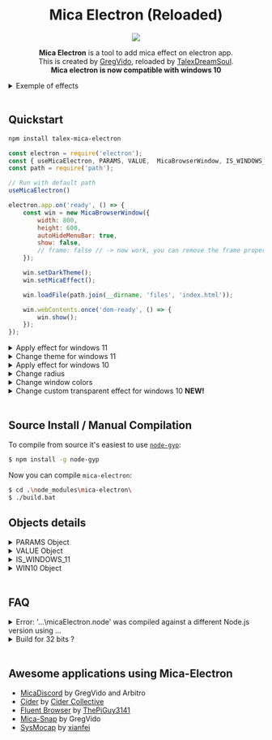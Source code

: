 <h1 align=center>Mica Electron (Reloaded)</h1>
<div align=center>
<img src="https://micadiscord.com/img/preview/title.png" name="exemple">

<b>Mica Electron</b> is a tool to add mica effect on electron app.<br>
This is created by <a href="https://www.youtube.com/gregvido">GregVido</a>, reloaded by <a href="https://www.github.com/TalexDreamSoul">TalexDreamSoul</a>.<br>
<b>Mica electron is now compatible with windows 10</b>
</div>

<details>
  <summary>Exemple of effects</summary>
  <div align=center>
	<img src="https://micadiscord.com/img/preview/demo-1.png" name="demo 0" width="30%">
	<img src="https://micadiscord.com/img/preview/demo-2.png" name="demo 1" width="30%">
	<img src="https://micadiscord.com/img/preview/demo-3.png" name="demo 2" width="30%"> 

  
  <a href='https://micadiscord.com/img/mica-electron-preview.gif'>Click here to see the animation preview.</a>
  </div> 
</details><br> 

## Quickstart
```bash
npm install talex-mica-electron
```
```js
const electron = require('electron');
const { useMicaElectron, PARAMS, VALUE,  MicaBrowserWindow, IS_WINDOWS_11, WIN10 } = require('talex-mica-electron');
const path = require('path');

// Run with default path
useMicaElectron()

electron.app.on('ready', () => {
    const win = new MicaBrowserWindow({
        width: 800,
        height: 600,
        autoHideMenuBar: true,
        show: false,
        // frame: false // -> now work, you can remove the frame properly !!
    });

    win.setDarkTheme();
    win.setMicaEffect();

    win.loadFile(path.join(__dirname, 'files', 'index.html'));

    win.webContents.once('dom-ready', () => {
        win.show();
    });
});
```

<details>
  <summary>Apply effect for windows 11</summary>
    You can apply different mica effect :

```js
win.setMicaEffect();        // Mica Effect
win.setMicaTabbedEffect();  // Mica Tabbed
win.setMicaAcrylicEffect(); // Acrylic for windows 11
```
<div align=center>
<img src="https://micadiscord.com/img/preview/demo-1.png" name="corner 0" width="20%">
<img src="https://micadiscord.com/img/preview/demo-2.png" name="corner 1" width="20%">
<img src="https://micadiscord.com/img/preview/demo-3.png" name="corner 2" width="20%"> 
</div>
</details>

<details>
  <summary>Change theme for windows 11</summary>
  You can change theme :

```js
win.setAutoTheme();   // Same theme as computer
win.setLightTheme();  // Force light theme
win.setDarkTheme();   // Force dark theme
```
</details>

<details>
  <summary>Apply effect for windows 10</summary>
  You can apply different blur effect :

```js
win.setTransparent(); // Transparent window
win.setBlur();        // Blurred window
win.setAcrylic();     // Acrylic window
```
</details>

<details>
  <summary>Change radius</summary>
    You can change corner radius :

```js
win.setRoundedCorner();	      // Rounded
win.setSmallRoundedCorner();  // Small rounded
win.setSquareCorner();	      // Square
```
<div align=center>
<img src="https://micadiscord.com/img/preview/corner-1.png" name="corner 0" width="10%">
<img src="https://micadiscord.com/img/preview/corner-2.png" name="corner 1" width="10%">
<img src="https://micadiscord.com/img/preview/corner-3.png" name="corner 2" width="10%"> 
</div>
</details>

<details>
  <summary>Change window colors</summary>
    You can change window colors :

```js
win.setBorderColor('#f40b0b');  // Border color
win.setCaptionColor('#262626'); // Background titlebar color
win.setTitleTextColor('#fff');  // Title text color
```
<div align=center>
<img src="https://micadiscord.com/img/preview/border.png" name="border" width="50%">
</div>
</details>

<details>
  <summary>Change custom transparent effect for windows 10 <b>NEW!</b></summary>
    You can change window colors :

```js
win.setCustomEffect(WIN10.TRANSPARENT, '#34ebc0', 0.5); // Transparent
win.setCustomEffect(WIN10.ACRYLIC, '#34ebc0', 0.4); // Acrylic
```
<div align=center>
<img src="https://micadiscord.com/img/mica-electron-custom-exemple.png" name="border" width="40%">
<img src="https://micadiscord.com/img/mica-electron-custom-blur-exemple.png" name="border" width="40%">
</div>
</details>

<br>


## Source Install / Manual Compilation
To compile from source it's easiest to use
[`node-gyp`](https://github.com/TooTallNate/node-gyp):

``` bash
$ npm install -g node-gyp
```

Now you can compile `mica-electron`:

``` bash
$ cd .\node_modules\mica-electron\
$ ./build.bat
```
## Objects details
<details>
  <summary>PARAMS Object</summary>
  The params is a number, you can has an object to help you:

```js
    const PARAMS = {
        BACKGROUND: {
            AUTO: 0,
            NONE: 1,
            ACRYLIC: 3,         // Acrylic
            MICA: 2,            // Mica
            TABBED_MICA: 4      // Mica tabbed
        },
        CORNER: 5,
        BORDER_COLOR: 6,
        CAPTION_COLOR: 7,
        TEXT_COLOR: 8,
        FRAME: 9
    }
```
</details>

<details>
  <summary>VALUE Object</summary>
The value is a number, you can has an object to help you:

```js
const VALUE = {
    THEME: {
        AUTO: 5,	// select theme by the windows theme
        DARK: 1,	// select the dark theme
        LIGHT: 2,	// select the white theme
    },
    CORNER: {
        DEFAULT: 0,
        DONOTROUND: 1,
        ROUND: 2,
        ROUNDSMALL: 3
    },
    COLOR: {
        RED: 0x000000FF,
        GREEN: 0x0000FF00,
        BLUE: 0x00FF0000,
        BLACK: 0x00000000,
        WHITE: 0x00FFFFFF,
        FROM_RGB: (r, g, b) => {
            return r + (g << 8) + (b << 16);
        }
    },
    FALSE: 0,
    TRUE: 1
}
```
</details>

<details>
  <summary>IS_WINDOWS_11</summary>
IS_WINDOWS_11 is a boolean constant to detect the OS version. If it is true then it's a windows 11 computer, otherwise it is another version (10, 8, 7 ...)
</details>

<details>
  <summary>WIN10 Object</summary>
The value is a number, you can has an object to help you:

```js
const WIN10 = {
    TRANSPARENT: 2,
    BLURBEHIND: 3, // didn't work on windows 11
    ACRYLIC: 4
}
```
</details><br>

## FAQ
<details>
  <summary>Error: '...\micaElectron.node' was compiled against a different Node.js version using ...</summary>
  If you are an error of nodejs version, use electron-packager to rebuild the project with the good version.

  ```bash
  $ npm install electron
  $ npm install electron-rebuild
  $ .\node_modules\.bin\electron-rebuild
  ```
</details>
<details>
  <summary>Build for 32 bits ?</summary>

  If you want use `mica-electron` with 32 bits electron app, rebuild C++ script

``` bash
cd .\node_modules\talex-mica-electron\
$ node-gyp rebuild --arch=ia32
$ cd ..\..\
$ .\node_modules\.bin\electron-rebuild --arch=ia32
```
</details>
<br>

## Awesome applications using Mica-Electron

- [MicaDiscord](https://www.micadiscord.com/) by GregVido and Arbitro
- [Cider](https://github.com/ciderapp/Cider) by [Cider Collective](https://github.com/ciderapp)
- [Fluent Browser](https://github.com/ThePiGuy3141/fluent-browser) by <a href="https://github.com/ThePiGuy3141">ThePiGuy3141</a>
- [Mica-Snap](https://github.com/GregVido/Mica-Snap) by GregVido
- [SysMocap](https://github.com/xianfei/SysMocap) by [xianfei](https://github.com/xianfei)